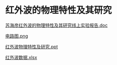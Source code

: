 # 红外波的物理特性及其研究

[苏海彦红外波的物理特性及其研究线上实验报告.doc](苏海彦红外波的物理特性及其研究.doc)

[电路图.png](电路图.png)

[红外波物理特性及研究.ppt](红外波物理特性及研究.ppt)

[红外波数据.xlsx](红外波数据.xlsx)
